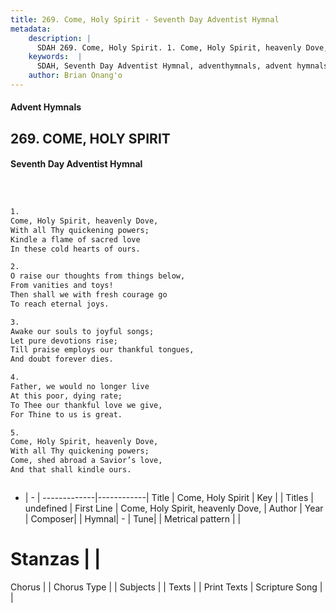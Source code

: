 ```yaml
---
title: 269. Come, Holy Spirit - Seventh Day Adventist Hymnal
metadata:
    description: |
      SDAH 269. Come, Holy Spirit. 1. Come, Holy Spirit, heavenly Dove, With all Thy quickening powers; Kindle a flame of sacred love In these cold hearts of ours.
    keywords:  |
      SDAH, Seventh Day Adventist Hymnal, adventhymnals, advent hymnals, Come, Holy Spirit, Come, Holy Spirit, heavenly Dove, 
    author: Brian Onang'o
---
```


#### Advent Hymnals
## 269. COME, HOLY SPIRIT
#### Seventh Day Adventist Hymnal

```txt



1.
Come, Holy Spirit, heavenly Dove,
With all Thy quickening powers;
Kindle a flame of sacred love
In these cold hearts of ours.

2.
O raise our thoughts from things below,
From vanities and toys!
Then shall we with fresh courage go
To reach eternal joys.

3.
Awake our souls to joyful songs;
Let pure devotions rise;
Till praise employs our thankful tongues,
And doubt forever dies.

4.
Father, we would no longer live
At this poor, dying rate;
To Thee our thankful love we give,
For Thine to us is great.

5.
Come, Holy Spirit, heavenly Dove,
With all Thy quickening powers;
Come, shed abroad a Savior’s love,
And that shall kindle ours.



```

- |   -  |
-------------|------------|
Title | Come, Holy Spirit |
Key |  |
Titles | undefined |
First Line | Come, Holy Spirit, heavenly Dove, |
Author | 
Year | 
Composer|  |
Hymnal|  - |
Tune|  |
Metrical pattern | |
# Stanzas |  |
Chorus |  |
Chorus Type |  |
Subjects |  |
Texts |  |
Print Texts | 
Scripture Song |  |
  
